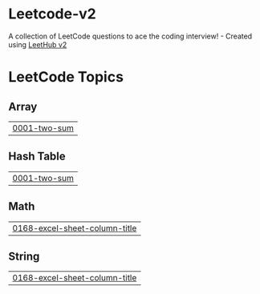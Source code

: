 # Leetcode-v2
A collection of LeetCode questions to ace the coding interview! - Created using [LeetHub v2](https://github.com/arunbhardwaj/LeetHub-2.0)

<!---LeetCode Topics Start-->
# LeetCode Topics
## Array
|  |
| ------- |
| [0001-two-sum](https://github.com/kensac/Leetcode-v2/tree/master/0001-two-sum) |
## Hash Table
|  |
| ------- |
| [0001-two-sum](https://github.com/kensac/Leetcode-v2/tree/master/0001-two-sum) |
## Math
|  |
| ------- |
| [0168-excel-sheet-column-title](https://github.com/kensac/Leetcode-v2/tree/master/0168-excel-sheet-column-title) |
## String
|  |
| ------- |
| [0168-excel-sheet-column-title](https://github.com/kensac/Leetcode-v2/tree/master/0168-excel-sheet-column-title) |
<!---LeetCode Topics End-->